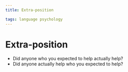 ```yaml
---
title: Extra-position

tags: language psychology 
---
```


# Extra-position
- Did anyone who you expected to help actually help?
- Did anyone actually help who you expected to help?
























































